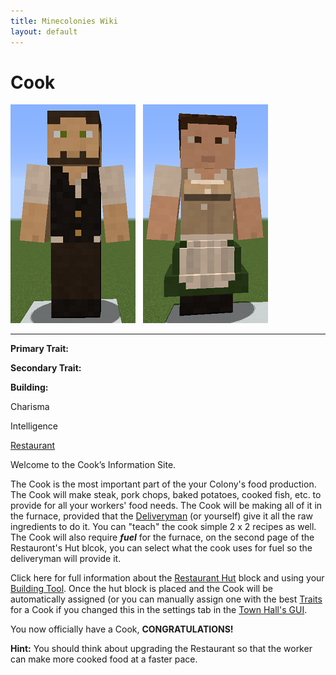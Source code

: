 ```yaml
---
title: Minecolonies Wiki
layout: default
---
```

# Cook

<div class="infobox box text-center">
<img src="../../assets/images/workers/cook_m.png" alt="Cook Male" />&nbsp;&nbsp;&nbsp;<img src="../../assets/images/workers/cook_f.png" alt="Cook Female" />
<hr />
  <div class="row section-text text-left">
    <div class="col">
      <p><strong>Primary Trait:</strong></p>
      <p><strong>Secondary Trait:</strong></p>
      <p><strong>Building:</strong></p>
    </div>
    <div class="col">
      <p class="traitp">Charisma</p>
      <p class="traits">Intelligence</p>
      <p><a href="../buildings/restaurant">Restaurant</a></p>
    </div>
  </div>
</div>

Welcome to the Cook’s Information Site.

The Cook is the most important part of the your Colony's food production. The Cook will make steak, pork chops, baked potatoes, cooked fish, etc. to provide for all your workers' food needs. The Cook will be making all of it in the furnace, provided that the [Deliveryman](../workers/deliveryman) (or yourself) give it all the raw ingredients to do it. You can "teach" the cook simple 2 x 2 recipes as well. The Cook will also require **_fuel_** for the furnace, on the second page of the Restauront's Hut blcok, you can select what the cook uses for fuel so the deliveryman will provide it.

Click here for full information about the [Restaurant Hut](../buildings/restaurant) block and using your [Building Tool](../items/buildingtool). Once the hut block is placed and the Cook will be automatically assigned (or you can manually assign one with the best [Traits](../systems/workerinfo) for a Cook if you changed this in the settings tab in the [Town Hall's GUI](../../source/buildings/townhall).

You now officially have a Cook, **CONGRATULATIONS!**

**Hint:** You should think about upgrading the Restaurant so that the worker can make more cooked food at a faster pace.
